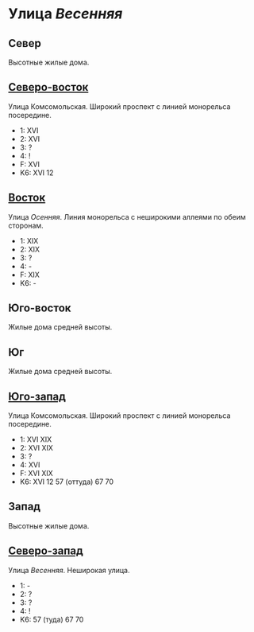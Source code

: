 # Улица *Весенняя*

## Север

Высотные жилые дома.

## [Северо-восток](./520040.md)

Улица Комсомольская.
Широкий проспект с линией монорельса посередине.

* 1:    XVI
* 2:    XVI
* 3:    ?
* 4:    !
* F:    XVI
* K6:   XVI
        12

## [Восток](./520045.md)

Улица *Осенняя*.
Линия монорельса с неширокими аллеями по обеим сторонам.

* 1:    XIX
* 2:    XIX
* 3:    ?
* 4:    -
* F:    XIX
* K6:   -

## Юго-восток

Жилые дома средней высоты.

## Юг

Жилые дома средней высоты.

## [Юго-запад](./510050.md)

Улица Комсомольская.
Широкий проспект с линией монорельса посередине.

* 1:    XVI XIX
* 2:    XVI XIX
* 3:    ?
* 4:    XVI
* F:    XVI XIX
* K6:   XVI
        12  57 (оттуда) 67  70

## Запад

Высотные жилые дома.

## [Северо-запад](./510040.md)

Улица *Весенняя*.
Неширокая улица.

* 1:    -
* 2:    ?
* 3:    ?
* 4:    !
* K6:   57 (туда)   67  70
